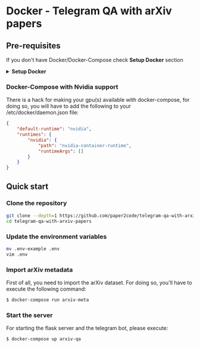 # Docker - Telegram QA with arXiv papers

## Pre-requisites
If you don't have Docker/Docker-Compose check **Setup Docker** section

<details>
<summary><b>Setup Docker</b></summary>
<p>
<h3>Docker</h3>
MacOS:&nbsp;<a href="https://docs.docker.com/docker-for-mac/install/">https://docs.docker.com/docker-for-mac/install/</a><br />
Linux:&nbsp;<a href="https://docs.docker.com/install/linux/docker-ce/ubuntu/">https://docs.docker.com/install/linux/docker-ce/ubuntu/</a><br />
<hr />
<h3>Docker Compose</h3>
Linux:&nbsp;<a href="https://docs.docker.com/compose/install/">https://docs.docker.com/compose/install/</a><br />
<br />
</p>
</details>

### Docker-Compose with Nvidia support
There is a hack for making your gpu(s) available with docker-compose, for doing so, you will have to add the following to your /etc/docker/daemon.json file:
```json
{
    "default-runtime": "nvidia",
    "runtimes": {
        "nvidia": {
            "path": "nvidia-container-runtime",
            "runtimeArgs": []
        }
    }
}
```

## Quick start

### Clone the repository
```sh
git clone --depth=1 https://github.com/paper2code/telegram-qa-with-arxiv-papers
cd telegram-qa-with-arxiv-papers
```

### Update the environment variables
```sh
mv .env-example .env
vim .env
```

### Import arXiv metadata
First of all, you need to import the arXiv dataset. For doing so, you'll have to execute the following command:

```sh
$ docker-compose run arxiv-meta
```

### Start the server
For starting the flask server and the telegram bot, please execute:
```sh
$ docker-compose up arxiv-qa
```
